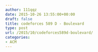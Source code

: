 ```yaml
---
author: 111qqz
date: 2015-10-26 13:55:00+00:00
draft: false
title: codeforces 589 D - Boulevard
type: post
url: /2015/10/codeforces589d-boulevard/
categories:
- ACM
---
```


